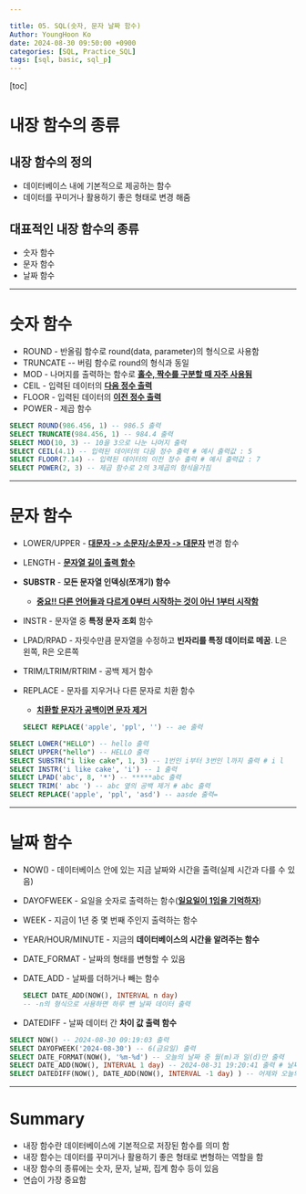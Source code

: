 ```yaml
---

title: 05. SQL(숫자, 문자 날짜 함수)
Author: YoungHoon Ko
date: 2024-08-30 09:50:00 +0900
categories: [SQL, Practice_SQL]
tags: [sql, basic, sql_p]
---
```

[toc]

# 내장 함수의 종류

## 내장 함수의 정의

- 데이터베이스 내에 기본적으로 제공하는 함수
- 데이터를 꾸미거나 활용하기 좋은 형태로 변경 해줌

## 대표적인 내장 함수의 종류

- 숫자 함수
- 문자 함수
- 날짜 함수

---

# 숫자 함수

- ROUND - 반올림 함수로 round(data, parameter)의 형식으로 사용함
- TRUNCATE -- 버림 함수로 round의 형식과 동일
- MOD - 나머지를 출력하는 함수로 **<u>홀수, 짝수를 구분할 때 자주 사용됨</u>**
- CEIL - 입력된 데이터의 **<u>다음 정수 출력</u>**
- FLOOR - 입력된 데이터의 **<u>이전 정수 출력</u>**
- POWER - 제곱 함수

```sql
SELECT ROUND(986.456, 1) -- 986.5 출력
SELECT TRUNCATE(984.456, 1) -- 984.4 출력
SELECT MOD(10, 3) -- 10을 3으로 나눈 나머지 출력
SELECT CEIL(4.1) -- 입력된 데이터의 다음 정수 출력 # 예시 출력값 : 5
SELECT FLOOR(7.14) -- 입력된 데이터의 이전 정수 출력 # 예시 출력값 : 7
SELECT POWER(2, 3) -- 제곱 함수로 2의 3제곱의 형식을가짐 
```

---

# 문자 함수

- LOWER/UPPER - **<u>대문자 -> 소문자/소문자 -> 대문자</u>** 변경 함수

- LENGTH -  **<u>문자열 길이 출력 함수</u>**

- **SUBSTR** - **모든 문자열 인덱싱(쪼개기) 함수**

  - **<u>중요!! 다른 언어들과 다르게 0부터 시작하는 것이 아닌 1부터 시작함</u>**

- INSTR - 문자열 중 **특정 문자 조회** 함수

- LPAD/RPAD - 자릿수만큼 문자열을 수정하고 **빈자리를 특정 데이터로 메꿈**. L은 왼쪽, R은 오른쪽

- TRIM/LTRIM/RTRIM - 공백 제거 함수

- REPLACE - 문자를 지우거나 다른 문자로 치환 함수

  - **<u>치환할 문자가 공백이면 문자 제거</u>**

  ```sql
  SELECT REPLACE('apple', 'ppl', '') -- ae 출력
  ```

```sql
SELECT LOWER("HELLO") -- hello 출력
SELECT UPPER("hello") -- HELLO 출력
SELECT SUBSTR("i like cake", 1, 3) -- 1번인 i부터 3번인 l까지 출력 # i l
SELECT INSTR('i like cake', 'i') -- 1 출력
SELECT LPAD('abc', 8, '*') -- *****abc 출력
SELECT TRIM(' abc ') -- abc 옆의 공백 제거 # abc 출력
SELECT REPLACE('apple', 'ppl', 'asd') -- aasde 출력=
```

---

# 날짜 함수

- NOW() - 데이터베이스 안에 있는 지금 날짜와 시간을 출력(실제 시간과 다를 수 있음)

- DAYOFWEEK - 요일을 숫자로 출력하는 함수(**<u>일요일이 1임을 기억하자</u>**)

- WEEK - 지금이 1년 중 몇 번째 주인지 출력하는 함수

- YEAR/HOUR/MINUTE - 지금의 **데이터베이스의 시간을 알려주는 함수**

- DATE_FORMAT - 날짜의 형태를 변형할 수 있음

- DATE_ADD - 날짜를 더하거나 빼는 함수

  ```sql
  SELECT DATE_ADD(NOW(), INTERVAL n day)
  -- -n의 형식으로 사용하면 하루 뺀 날짜 데이터 출력
  ```

- DATEDIFF - 날짜 데이터 간 **차이 값 출력 함수**

```sql
SELECT NOW() -- 2024-08-30 09:19:03 출력
SELECT DAYOFWEEK('2024-08-30') -- 6(금요일) 출력
SELECT DATE_FORMAT(NOW(), '%m-%d') -- 오늘의 날짜 중 월(m)과 일(d)만 출력
SELECT DATE_ADD(NOW(), INTERVAL 1 day) -- 2024-08-31 19:20:41 출력 # 날짜를 하루 더해서 출력함
SELECT DATEDIFF(NOW(), DATE_ADD(NOW(), INTERVAL -1 day) ) -- 어제와 오늘의 차이가 며칠 나는지 출력 # 1 출력
```

---

# Summary

- 내장 함수란 데이터베이스에 기본적으로 저장된 함수를 의미 함
- 내장 함수는 데이터를 꾸미거나 활용하기 좋은 형태로 변형하는 역할을 함
- 내장 함수의 종류에는 숫자, 문자, 날짜, 집계 함수 등이 있음
- 연습이 가장 중요함
